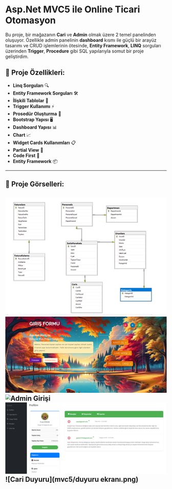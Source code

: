 # Asp.Net MVC5 ile Online Ticari Otomasyon

Bu proje, bir mağazanın **Cari** ve **Admin** olmak üzere 2 temel panelinden oluşuyor. Özellikle admin panelinin **dashboard** kısmı ile güçlü bir arayüz tasarımı ve CRUD 
işlemlerinin ötesinde, **Entity Framework**, **LINQ** sorguları üzerinden **Trigger**, **Procedure** gibi SQL yapılarıyla somut bir proje geliştirdim.

## 📝 Proje Özellikleri:
- **Linq Sorguları** 🔍
- **Entity Framework Sorguları** 🛠️
- **İlişkili Tablolar** 🔗
- **Trigger Kullanımı** ⚡
- **Prosedür Oluşturma** 📝
- **Bootstrap Yapısı** 🖥️
- **Dashboard Yapısı** 📊
- **Chart** 📈
- **Widget Cards Kullanımları** 📋
- **Partial View** 📄
- **Code First** 🔧
- **Entity Framework** 📦

---

## 📸 Proje Görselleri:
![Login](mvc5/diyagram.png)
![Login](mvc5/loginpanel.png)
![Admin Girişi](mvc5/1loginp.png)
![Cari Paneli](mvc5/caripanel.png)
![Cari Duyuru](mvc5/duyuru ekranı.png)
---

